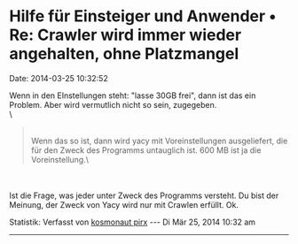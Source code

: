 Hilfe für Einsteiger und Anwender • Re: Crawler wird immer wieder angehalten, ohne Platzmangel
==============================================================================================

Date: 2014-03-25 10:32:52

Wenn in den EInstellungen steht: \"lasse 30GB frei\", dann ist das ein
Problem. Aber wird vermutlich nicht so sein, zugegeben.\
\

> <div>
>
> \
> Wenn das so ist, dann wird yacy mit Voreinstellungen ausgeliefert, die
> für den Zweck des Programms untauglich ist. 600 MB ist ja die
> Voreinstellung.\
>
> </div>

\
\
Ist die Frage, was jeder unter Zweck des Programms versteht. Du bist der
Meinung, der Zweck von Yacy wird nur mit Crawlen erfüllt. Ok.

Statistik: Verfasst von [kosmonaut
pirx](http://forum.yacy-websuche.de/memberlist.php?mode=viewprofile&u=9376)
--- Di Mär 25, 2014 10:32 am

------------------------------------------------------------------------
